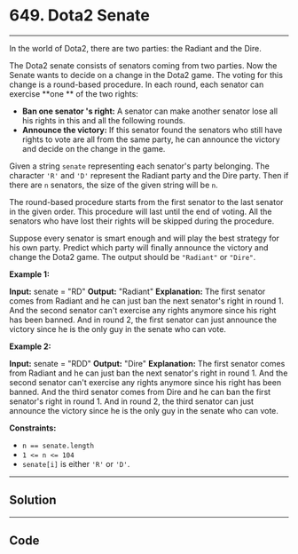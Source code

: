 # 649. Dota2 Senate

---

In the world of Dota2, there are two parties: the Radiant and the Dire.

The Dota2 senate consists of senators coming from two parties. Now the Senate wants to decide on a change in the Dota2 game. The voting for this change is a round-based procedure. In each round, each senator can exercise **one ** of the two rights:

  * **Ban one senator 's right:** A senator can make another senator lose all his rights in this and all the following rounds.
  * **Announce the victory:** If this senator found the senators who still have rights to vote are all from the same party, he can announce the victory and decide on the change in the game.



Given a string `senate` representing each senator's party belonging. The character `'R'` and `'D'` represent the Radiant party and the Dire party. Then if there are `n` senators, the size of the given string will be `n`.

The round-based procedure starts from the first senator to the last senator in the given order. This procedure will last until the end of voting. All the senators who have lost their rights will be skipped during the procedure.

Suppose every senator is smart enough and will play the best strategy for his own party. Predict which party will finally announce the victory and change the Dota2 game. The output should be `"Radiant"` or `"Dire"`.

 

**Example 1:**


**Input:** senate = "RD"
**Output:** "Radiant"
**Explanation:** 
The first senator comes from Radiant and he can just ban the next senator's right in round 1. 
And the second senator can't exercise any rights anymore since his right has been banned. 
And in round 2, the first senator can just announce the victory since he is the only guy in the senate who can vote.


**Example 2:**


**Input:** senate = "RDD"
**Output:** "Dire"
**Explanation:** 
The first senator comes from Radiant and he can just ban the next senator's right in round 1. 
And the second senator can't exercise any rights anymore since his right has been banned. 
And the third senator comes from Dire and he can ban the first senator's right in round 1. 
And in round 2, the third senator can just announce the victory since he is the only guy in the senate who can vote.


 

**Constraints:**

  * `n == senate.length`
  * `1 <= n <= 104`
  * `senate[i]` is either `'R'` or `'D'`.

---

## Solution



---

## Code
```python


```